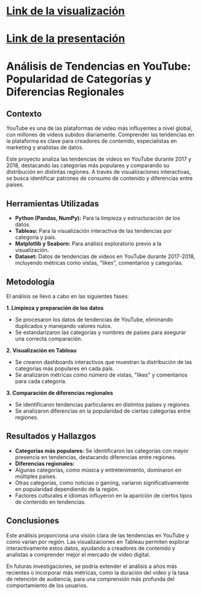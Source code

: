 # [Link de la visualización](https://public.tableau.com/views/TendenciasdeVideos2017-2018/Dashboard1?:language=es-ES&:sid=&:redirect=auth&:display_count=n&:origin=viz_share_link)
# [Link de la presentación](https://www.canva.com/design/DAGTHOXyYJk/fL4iWs3qRm1fW2wgI40_eQ/view?utm_content=DAGTHOXyYJk&utm_campaign=designshare&utm_medium=link2&utm_source=uniquelinks&utlId=h98640feaf2)

# Análisis de Tendencias en YouTube: Popularidad de Categorías y Diferencias Regionales
## Contexto
YouTube es una de las plataformas de video más influyentes a nivel global, con millones de videos subidos diariamente. Comprender las tendencias en la plataforma es clave para creadores de contenido, especialistas en marketing y analistas de datos.

Este proyecto analiza las tendencias de videos en YouTube durante 2017 y 2018, destacando las categorías más populares y comparando su distribución en distintas regiones. A través de visualizaciones interactivas, se busca identificar patrones de consumo de contenido y diferencias entre países.

## Herramientas Utilizadas
- **Python (Pandas, NumPy):** Para la limpieza y estructuración de los datos.
- **Tableau:** Para la visualización interactiva de las tendencias por categoría y país.
- **Matplotlib y Seaborn:** Para análisis exploratorio previo a la visualización.
- **Dataset:** Datos de tendencias de videos en YouTube durante 2017-2018, incluyendo métricas como vistas, "likes", comentarios y categorías.

## Metodología
El análisis se llevó a cabo en las siguientes fases:

**1. Limpieza y preparación de los datos**

- Se procesaron los datos de tendencias de YouTube, eliminando duplicados y manejando valores nulos.
- Se estandarizaron las categorías y nombres de países para asegurar una correcta comparación.

**2. Visualización en Tableau**

- Se crearon dashboards interactivos que muestran la distribución de las categorías más populares en cada país.
- Se analizaron métricas como número de vistas, "likes" y comentarios para cada categoría.

**3. Comparación de diferencias regionales**

- Se identificaron tendencias particulares en distintos países y regiones.
- Se analizaron diferencias en la popularidad de ciertas categorías entre regiones.

## Resultados y Hallazgos

- **Categorías más populares:** Se identificaron las categorías con mayor presencia en tendencias, destacando diferencias entre regiones.
- **Diferencias regionales:**
- Algunas categorías, como música y entretenimiento, dominaron en múltiples países.
- Otras categorías, como noticias o gaming, variaron significativamente en popularidad dependiendo de la región.
- Factores culturales e idiomas influyeron en la aparición de ciertos tipos de contenido en tendencias.

## Conclusiones
Este análisis proporciona una visión clara de las tendencias en YouTube y cómo varían por región. Las visualizaciones en Tableau permiten explorar interactivamente estos datos, ayudando a creadores de contenido y analistas a comprender mejor el mercado de video digital.

En futuras investigaciones, se podría extender el análisis a años más recientes o incorporar más métricas, como la duración del video y la tasa de retención de audiencia, para una comprensión más profunda del comportamiento de los usuarios.
